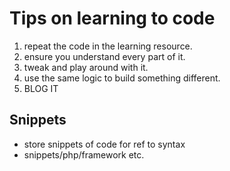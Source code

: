 # Tips on learning to code

1. repeat the code in the learning resource.
2. ensure you understand every part of it.
3. tweak and play around with it.
4. use the same logic to build something different.
5. BLOG IT

## Snippets

* store snippets of code for ref to syntax
* snippets/php/framework etc.